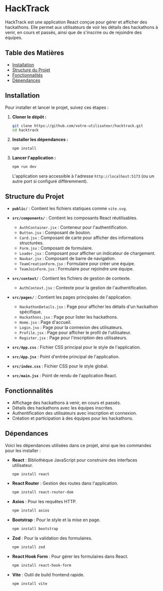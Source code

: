 # HackTrack

HackTrack est une application React conçue pour gérer et afficher des hackathons. Elle permet aux utilisateurs de voir les détails des hackathons à venir, en cours et passés, ainsi que de s'inscrire ou de rejoindre des équipes.

## Table des Matières

- [Installation](#installation)
- [Structure du Projet](#structure-du-projet)
- [Fonctionnalités](#fonctionnalités)
- [Dépendances](#dépendances)

## Installation

Pour installer et lancer le projet, suivez ces étapes :

1. **Cloner le dépôt :**

   ```bash
   git clone https://github.com/votre-utilisateur/hacktrack.git
   cd hacktrack
   ```

2. **Installer les dépendances :**

   ```bash
   npm install
   ```

3. **Lancer l'application :**

   ```bash
   npm run dev
   ```

   L'application sera accessible à l'adresse `http://localhost:5173` (ou un autre port si configuré différemment).

## Structure du Projet

- **`public/`** : Contient les fichiers statiques comme `vite.svg`.

- **`src/components/`** : Contient les composants React réutilisables.
  - `AuthContainer.jsx` : Conteneur pour l'authentification.
  - `Button.jsx` : Composant de bouton.
  - `Card.jsx` : Composant de carte pour afficher des informations structurées.
  - `Form.jsx` : Composant de formulaire.
  - `Loader.jsx` : Composant pour afficher un indicateur de chargement.
  - `Navbar.jsx` : Composant de barre de navigation.
  - `TeamCreationForm.jsx` : Formulaire pour créer une équipe.
  - `TeamJoinForm.jsx` : Formulaire pour rejoindre une équipe.

- **`src/context/`** : Contient les fichiers de gestion de contexte.
  - `AuthContext.jsx` : Contexte pour la gestion de l'authentification.

- **`src/pages/`** : Contient les pages principales de l'application.
  - `HackathonDetails.jsx` : Page pour afficher les détails d'un hackathon spécifique.
  - `Hackathons.jsx` : Page pour lister les hackathons.
  - `Home.jsx` : Page d'accueil.
  - `Login.jsx` : Page pour la connexion des utilisateurs.
  - `Profile.jsx` : Page pour afficher le profil de l'utilisateur.
  - `Register.jsx` : Page pour l'inscription des utilisateurs.

- **`src/App.css`** : Fichier CSS principal pour le style de l'application.
- **`src/App.jsx`** : Point d'entrée principal de l'application.
- **`src/index.css`** : Fichier CSS pour le style global.
- **`src/main.jsx`** : Point de rendu de l'application React.

## Fonctionnalités

- Affichage des hackathons à venir, en cours et passés.
- Détails des hackathons avec les équipes inscrites.
- Authentification des utilisateurs avec inscription et connexion.
- Création et participation à des équipes pour les hackathons.

## Dépendances

Voici les dépendances utilisées dans ce projet, ainsi que les commandes pour les installer :

- **React** : Bibliothèque JavaScript pour construire des interfaces utilisateur.
  ```bash
  npm install react
  ```

- **React Router** : Gestion des routes dans l'application.
  ```bash
  npm install react-router-dom
  ```

- **Axios** : Pour les requêtes HTTP.
  ```bash
  npm install axios
  ```

- **Bootstrap** : Pour le style et la mise en page.
  ```bash
  npm install bootstrap
  ```

- **Zod** : Pour la validation des formulaires.
  ```bash
  npm install zod
  ```

- **React Hook Form** : Pour gérer les formulaires dans React.
  ```bash
  npm install react-hook-form
  ```

- **Vite** : Outil de build frontend rapide.
  ```bash
  npm install vite
  ```
